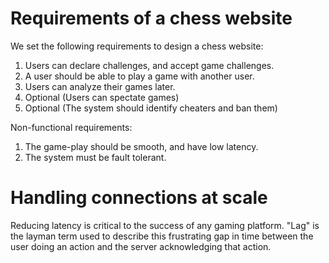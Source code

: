 # Requirements of a chess website

We set the following requirements to design a chess website:

1. Users can declare challenges, and accept game challenges.
2. A user should be able to play a game with another user.
3. Users can analyze their games later.
4. Optional (Users can spectate games)
5. Optional (The system should identify cheaters and ban them)

Non-functional requirements:

1. The game-play should be smooth, and have low latency.
2. The system must be fault tolerant.

# Handling connections at scale

Reducing latency is critical to the success of any gaming platform. "Lag" is the layman term used to describe this frustrating gap in time between the user doing an action and the server acknowledging that action.
